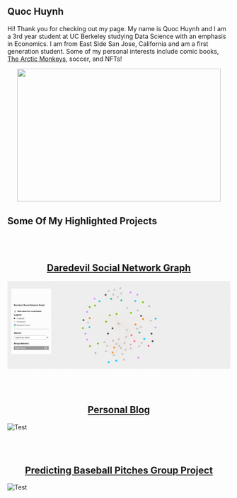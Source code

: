 ## Quoc Huynh
Hi! Thank you for checking out my page. My name is Quoc Huynh and I am a 3rd year student at UC Berkeley studying Data Science with an emphasis in Economics.
I am from East Side San Jose, California and am a first generation student. Some of my personal interests include comic books,
[The Arctic Monkeys](https://www.arcticmonkeys.com/), soccer, and NFTs! 

<p align="center">
  <img width="460" height="300" src="https://img.texasmonthly.com/2021/10/Texas-Squirrels-Gone-Wild.jpg">
</p>

## Some Of My Highlighted Projects

<br> </br>

<h2 align = "center">
    <a href="https://quoc-huynh.github.io/Daredevil_Graph/">Daredevil Social Network Graph</a> 
</h2>

![Test](Images/dd.gif)


<br> </br>

<h2 align = "center">
    <a href="https://qarcticcircle.wordpress.com/">Personal Blog</a> 
</h2>

![Test](Images/blog.gif)



<br> </br>

<h2 align = "center">
    <a href="https://github.com/quoc-huynh/PersonalProjects/tree/main/Baseball_Pitches">Predicting Baseball Pitches Group Project</a>
</h2>

![Test](Images/pitch.gif)


     
